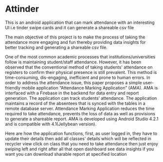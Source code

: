 # Attinder
This is an android application that can mark attendance with an interesting UI i.e tinder swipe cards and it can generate a shareable csv file 



The main objective of this project is to make the process of taking the attendance more engaging and fun thereby providing data insights for better tracking and generating a shareable csv file.


One of the most common academic processes that institutions/universities follow is maintaining student/staff attendance. However, it has been observed that the conventional method of taking students' attendance on registers to confirm their physical presence is still prevalent. This method is time-consuming, dis-engaging, inefficient and prone to human errors. In order to address the attendance issue, this paper proposes a simple user-friendly mobile application “Attendance Marking Application” (AMA). AMA is interfaced with a Firebase in the backend for data entry and report generation. The application can track students’ attendance. The application maintains a record of the absentees that is synced with the tables in a remote database server. Attendance Marking Application reduces the time required to take attendance, prevents the loss of data as well as provisions to generate a shareable report. AMA is developed using Android Studio 4.2.1 and is compatible with 4.1(Jellybean version). 


Here are how the application functions, first, as user logged in, they have to update their details then add all classes’ details which will be reflected in recycler view click on class that you need to take attendance then just enjoy swiping left and right after all that open dashboard see data insights if you want you can download sharable report at specified location
